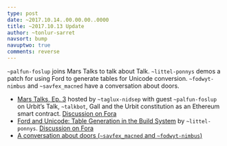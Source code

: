 ```yaml
---
type: post
date: ~2017.10.14..00.00.00..0000
title: ~2017.10.13 Update
author: ~tonlur-sarret
navsort: bump
navuptwo: true
comments: reverse
---
```


`~palfun-foslup` joins Mars Talks to talk about Talk. `~littel-ponnys` demos a patch for using Ford to generate tables for Unicode conversion. `~fodwyt-nimbus` and `~savfex_macned` have a conversation about doors.

- [Mars Talks, Ep. 3](https://www.youtube.com/watch?v=5B7JDdX-6IY) hosted by `~taglux-nidsep` with guest `~palfun-foslup` on Urbit’s Talk, `~talkbot`, Gall and the Urbit constitution as an Ethereum smart contract. [Discussion on Fora](https://urbit.org/fora/posts/~2017.10.11..08.00.17..e3c2~/)
- [Ford and Unicode: Table Generation in the Build System](https://github.com/eglaysher/arvo/commit/1f16f860b7f3d83b108c2f1b9586c25c5a57527e) by `~littel-ponnys`. [Discussion on Fora](https://urbit.org/fora/posts/~2017.10.7..05.32.55..da29~/)
- [A conversation about doors (`~savfex_macned` and `~fodwyt-nimbus`)](https://urbit.org/fora/posts/~2017.10.8..06.46.52..29b9~/)

